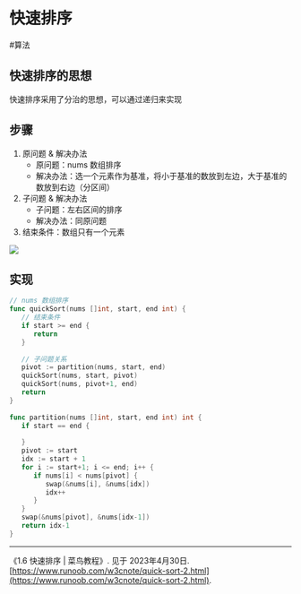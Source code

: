 # 快速排序

<!--more-->


#算法 

## 快速排序的思想
快速排序采用了分治的思想，可以通过递归来实现

## 步骤

1. 原问题 & 解决办法
	- 原问题：nums 数组排序
	- 解决办法：选一个元素作为基准，将小于基准的数放到左边，大于基准的数放到右边（分区间）
2. 子问题 & 解决办法
	- 子问题：左右区间的排序
	- 解决办法：同原问题
3. 结束条件：数组只有一个元素

![](images/posts/微信图片_20230430032831.jpg)

## 实现

```go
// nums 数组排序  
func quickSort(nums []int, start, end int) {  
   // 结束条件  
   if start >= end {  
      return  
   }  
  
   // 子问题关系  
   pivot := partition(nums, start, end)  
   quickSort(nums, start, pivot)  
   quickSort(nums, pivot+1, end)  
   return  
}  
  
func partition(nums []int, start, end int) int {  
   if start == end {  
  
   }  
   pivot := start  
   idx := start + 1  
   for i := start+1; i <= end; i++ {  
      if nums[i] < nums[pivot] {  
         swap(&nums[i], &nums[idx])  
         idx++  
      }  
   }  
   swap(&nums[pivot], &nums[idx-1])  
   return idx-1  
}
```


---
《1.6 快速排序 | 菜鸟教程》. 见于 2023年4月30日. [https://www.runoob.com/w3cnote/quick-sort-2.html](https://www.runoob.com/w3cnote/quick-sort-2.html).
